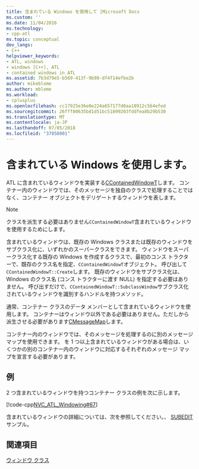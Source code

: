 ```yaml
---
title: 含まれている Windows を使用して |Microsoft Docs
ms.custom: ''
ms.date: 11/04/2016
ms.technology:
- cpp-atl
ms.topic: conceptual
dev_langs:
- C++
helpviewer_keywords:
- ATL, windows
- windows [C++], ATL
- contained windows in ATL
ms.assetid: 7b3d79e5-b569-413f-9b98-df4f14efbe2b
author: mikeblome
ms.author: mblome
ms.workload:
- cplusplus
ms.openlocfilehash: cc17925e36e0e224a657177d0aa18912c564efed
ms.sourcegitcommit: 26fff80635bd1d51bc51899203fddfea8b29b530
ms.translationtype: MT
ms.contentlocale: ja-JP
ms.lasthandoff: 07/05/2018
ms.locfileid: "37850801"
---
```

# <a name="using-contained-windows"></a>含まれている Windows を使用します。
ATL に含まれているウィンドウを実装する[CContainedWindowT](../atl/reference/ccontainedwindowt-class.md)します。 コンテナー内のウィンドウでは、そのメッセージを独自のクラスで処理することではなく、コンテナー オブジェクトをデリゲートするウィンドウを表します。  
  
> [!NOTE]
>  クラスを派生する必要はありません`CContainedWindowT`含まれているウィンドウを使用するためにします。  
  
 含まれているウィンドウは、既存の Windows クラスまたは既存のウィンドウをサブクラス化に、いずれかのスーパークラスをできます。 ウィンドウをスーパークラス化する既存の Windows を作成するクラスで、最初のコンス トラクターで、既存のクラス名を指定、`CContainedWindowT`オブジェクト。 呼び出して`CContainedWindowT::Create`します。 既存のウィンドウをサブクラス化は、Windows のクラス名 (コンス トラクターに渡す NULL) を指定する必要はありません。 呼び出すだけで、`CContainedWindowT::SubclassWindow`サブクラス化されているウィンドウを識別するハンドルを持つメソッド。  
  
 通常、コンテナー クラスのデータ メンバーとして含まれているウィンドウを使用します。 コンテナーはウィンドウ以外である必要はありません。ただしから派生させる必要があります[CMessageMap](../atl/reference/cmessagemap-class.md)します。  
  
 コンテナー内のウィンドウでは、そのメッセージを処理するのに別のメッセージ マップを使用できます。 を 1 つ以上含まれているウィンドウがある場合は、いくつかの別のコンテナー内のウィンドウに対応するそれぞれのメッセージ マップを宣言する必要があります。  
  
## <a name="example"></a>例  
 2 つ含まれているウィンドウを持つコンテナー クラスの例を次に示します。  
  
 [!code-cpp[NVC_ATL_Windowing#67](../atl/codesnippet/cpp/using-contained-windows_1.h)]  
  
 含まれているウィンドウの詳細については、次を参照してください。、 [SUBEDIT](../visual-cpp-samples.md)サンプル。  
  
## <a name="see-also"></a>関連項目  
 [ウィンドウ クラス](../atl/atl-window-classes.md)

